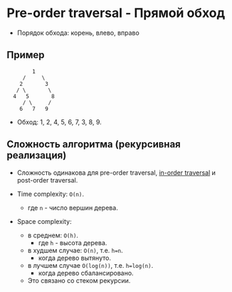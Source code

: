 # Pre-order traversal - Прямой обход

- Порядок обхода: корень, влево, вправо

## Пример

```
        1
     /     \
    2       3
   / \       \
  4   5       8
     / \     /
    6   7   9
```

- Обход: 1, 2, 4, 5, 6, 7, 3, 8, 9.

## Сложность алгоритма (рекурсивная реализация)

- Сложность одинакова для pre-order traversal, [in-order traversal](../InOrderTraversal/InOrderTraversal.md) и post-order traversal.

- Time complexity: `O(n)`.
  - где `n` - число вершин дерева.
- Space complexity:
  - в среднем: `O(h)`.
    - где `h` - высота дерева.
  - в худшем случае: `O(n)`, т.е. `h=n`.
    - когда дерево вытянуто.
  - в лучшем случае `O(log(n))`, т.е. `h=log(n)`.
    - когда дерево сбалансировано.
  - Это связано со стеком рекурсии.
